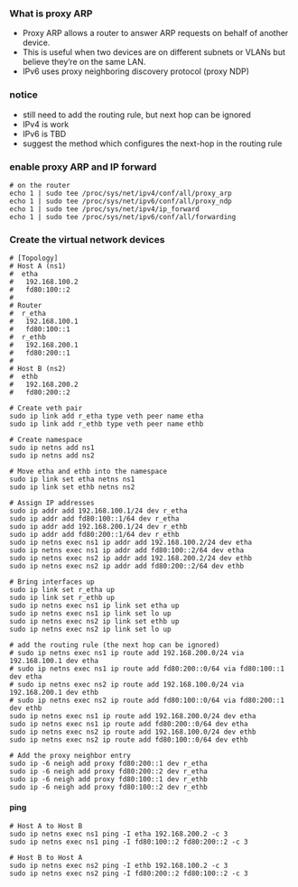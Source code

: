 ### What is proxy ARP
- Proxy ARP allows a router to answer ARP requests on behalf of another device.
- This is useful when two devices are on different subnets or VLANs but believe they’re on the same LAN.
- IPv6 uses proxy neighboring discovery protocol (proxy NDP)

### notice
- still need to add the routing rule, but next hop can be ignored
- IPv4 is work
- IPv6 is TBD
- suggest the method which configures the next-hop in the routing rule

### enable proxy ARP and IP forward
```
# on the router
echo 1 | sudo tee /proc/sys/net/ipv4/conf/all/proxy_arp
echo 1 | sudo tee /proc/sys/net/ipv6/conf/all/proxy_ndp
echo 1 | sudo tee /proc/sys/net/ipv4/ip_forward
echo 1 | sudo tee /proc/sys/net/ipv6/conf/all/forwarding
```

### Create the virtual network devices
```
# [Topology]
# Host A (ns1)
#  etha
#   192.168.100.2
#   fd80:100::2
#
# Router
#  r_etha
#   192.168.100.1
#   fd80:100::1
#  r_ethb
#   192.168.200.1
#   fd80:200::1
#
# Host B (ns2)
#  ethb
#   192.168.200.2
#   fd80:200::2

# Create veth pair
sudo ip link add r_etha type veth peer name etha
sudo ip link add r_ethb type veth peer name ethb

# Create namespace
sudo ip netns add ns1
sudo ip netns add ns2

# Move etha and ethb into the namespace
sudo ip link set etha netns ns1
sudo ip link set ethb netns ns2

# Assign IP addresses
sudo ip addr add 192.168.100.1/24 dev r_etha
sudo ip addr add fd80:100::1/64 dev r_etha
sudo ip addr add 192.168.200.1/24 dev r_ethb
sudo ip addr add fd80:200::1/64 dev r_ethb
sudo ip netns exec ns1 ip addr add 192.168.100.2/24 dev etha
sudo ip netns exec ns1 ip addr add fd80:100::2/64 dev etha
sudo ip netns exec ns2 ip addr add 192.168.200.2/24 dev ethb
sudo ip netns exec ns2 ip addr add fd80:200::2/64 dev ethb

# Bring interfaces up
sudo ip link set r_etha up
sudo ip link set r_ethb up
sudo ip netns exec ns1 ip link set etha up
sudo ip netns exec ns1 ip link set lo up
sudo ip netns exec ns2 ip link set ethb up
sudo ip netns exec ns2 ip link set lo up

# add the routing rule (the next hop can be ignored)
# sudo ip netns exec ns1 ip route add 192.168.200.0/24 via 192.168.100.1 dev etha
# sudo ip netns exec ns1 ip route add fd80:200::0/64 via fd80:100::1 dev etha
# sudo ip netns exec ns2 ip route add 192.168.100.0/24 via 192.168.200.1 dev ethb
# sudo ip netns exec ns2 ip route add fd80:100::0/64 via fd80:200::1 dev ethb
sudo ip netns exec ns1 ip route add 192.168.200.0/24 dev etha
sudo ip netns exec ns1 ip route add fd80:200::0/64 dev etha
sudo ip netns exec ns2 ip route add 192.168.100.0/24 dev ethb
sudo ip netns exec ns2 ip route add fd80:100::0/64 dev ethb

# Add the proxy neighbor entry
sudo ip -6 neigh add proxy fd80:200::1 dev r_etha
sudo ip -6 neigh add proxy fd80:200::2 dev r_etha
sudo ip -6 neigh add proxy fd80:100::1 dev r_ethb
sudo ip -6 neigh add proxy fd80:100::2 dev r_ethb
```

#### ping
```
# Host A to Host B
sudo ip netns exec ns1 ping -I etha 192.168.200.2 -c 3
sudo ip netns exec ns1 ping -I fd80:100::2 fd80:200::2 -c 3

# Host B to Host A
sudo ip netns exec ns2 ping -I ethb 192.168.100.2 -c 3
sudo ip netns exec ns2 ping -I fd80:200::2 fd80:100::2 -c 3
```

